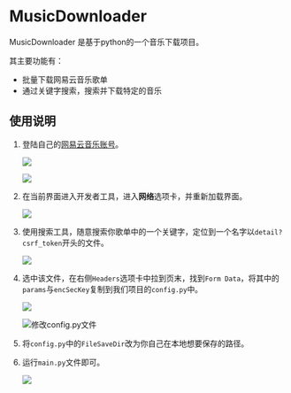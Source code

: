 # MusicDownloader

MusicDownloader 是基于python的一个音乐下载项目。

其主要功能有：

* 批量下载网易云音乐歌单
* 通过关键字搜索，搜索并下载特定的音乐

## 使用说明

1. 登陆自己的[网易云音乐账号](https://music.163.com/#/my/)。

   ![](https://ws3.sinaimg.cn/large/0069RVTdly1futywo3kzqj30fc09ewfh.jpg)

   ![](https://ws4.sinaimg.cn/large/0069RVTdly1futyxrnrr9j30y60jy43c.jpg)

2. 在当前界面进入开发者工具，进入**网络**选项卡，并重新加载界面。

   ![](https://ws3.sinaimg.cn/large/0069RVTdly1futyyml8r8j319g0pdwoz.jpg)

3. 使用搜索工具，随意搜索你歌单中的一个关键字，定位到一个名字以`detail?csrf_token`开头的文件。

   ![](https://ws4.sinaimg.cn/large/0069RVTdly1futz036p8rj319g0pdn7l.jpg)

4. 选中该文件，在右侧`Headers`选项卡中拉到页末，找到`Form Data`，将其中的`params`与`encSecKey`复制到我们项目的`config.py`中。

   ![](https://ws2.sinaimg.cn/large/0069RVTdly1futz1jc6lkj319g0pddtr.jpg)

   ![修改config.py文件](https://ws2.sinaimg.cn/large/0069RVTdly1futz2mh0fij31400mtgqb.jpg)

5. 将`config.py`中的`FileSaveDir`改为你自己在本地想要保存的路径。

6. 运行`main.py`文件即可。

   ![](https://ws3.sinaimg.cn/large/0069RVTdly1futz40oesxj30m505ijtd.jpg)

